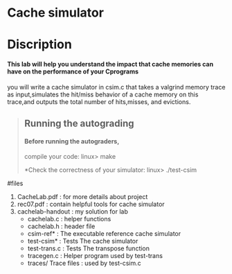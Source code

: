 # Cache simulator

# Discription 
#### This lab will help you understand the impact that cache memories can have on the performance of your Cprograms
you will write a cache simulator in csim.c that takes a valgrind memory trace as input,simulates the hit/miss behavior of a cache memory on this trace,and outputs the total number of hits,misses, and evictions.

>## Running the autograding 
>
>#### Before running the autograders,
>compile your code: linux> make
>
>*Check the correctness of your simulator: linux> ./test-csim

#files
1. CacheLab.pdf : for more details about project
2. rec07.pdf : contain helpful tools for cache simulator
3. cachelab-handout : my solution for lab
     - cachelab.c : helper functions
     - cachelab.h : header file
     - csim-ref*  : The executable reference cache simulator
     - test-csim* : Tests The cache simulator
     - test-trans.c : Tests The transpose function
     - tracegen.c : Helper program used by test-trans
     - traces/ Trace files : used by test-csim.c



